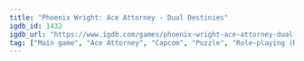 ```yaml
---
title: "Phoenix Wright: Ace Attorney - Dual Destinies"
igdb_id: 1432
igdb_url: "https://www.igdb.com/games/phoenix-wright-ace-attorney-dual-destinies"
tag: ["Main game", "Ace Attorney", "Capcom", "Puzzle", "Role-playing (RPG)", "Simulator", "Adventure", "Visual Novel", "Single player", "Side view", "Action", "Drama"]
---
```

